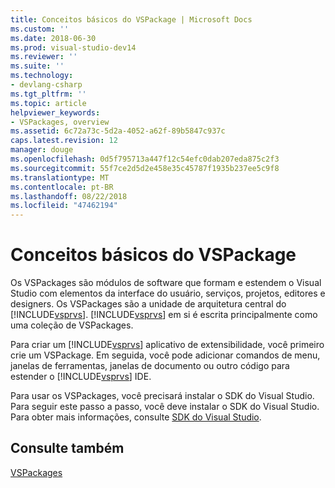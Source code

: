 ```yaml
---
title: Conceitos básicos do VSPackage | Microsoft Docs
ms.custom: ''
ms.date: 2018-06-30
ms.prod: visual-studio-dev14
ms.reviewer: ''
ms.suite: ''
ms.technology:
- devlang-csharp
ms.tgt_pltfrm: ''
ms.topic: article
helpviewer_keywords:
- VSPackages, overview
ms.assetid: 6c72a73c-5d2a-4052-a62f-89b5847c937c
caps.latest.revision: 12
manager: douge
ms.openlocfilehash: 0d5f795713a447f12c54efc0dab207eda875c2f3
ms.sourcegitcommit: 55f7ce2d5d2e458e35c45787f1935b237ee5c9f8
ms.translationtype: MT
ms.contentlocale: pt-BR
ms.lasthandoff: 08/22/2018
ms.locfileid: "47462194"
---
```

# <a name="vspackage-essentials"></a>Conceitos básicos do VSPackage
Os VSPackages são módulos de software que formam e estendem o Visual Studio com elementos da interface do usuário, serviços, projetos, editores e designers. Os VSPackages são a unidade de arquitetura central do [!INCLUDE[vsprvs](../includes/vsprvs-md.md)]. [!INCLUDE[vsprvs](../includes/vsprvs-md.md)] em si é escrita principalmente como uma coleção de VSPackages.  
  
 Para criar um [!INCLUDE[vsprvs](../includes/vsprvs-md.md)] aplicativo de extensibilidade, você primeiro crie um VSPackage. Em seguida, você pode adicionar comandos de menu, janelas de ferramentas, janelas de documento ou outro código para estender o [!INCLUDE[vsprvs](../includes/vsprvs-md.md)] IDE.  
  
 Para usar os VSPackages, você precisará instalar o SDK do Visual Studio. Para seguir este passo a passo, você deve instalar o SDK do Visual Studio. Para obter mais informações, consulte [SDK do Visual Studio](../extensibility/visual-studio-sdk.md).  
  
## <a name="see-also"></a>Consulte também  
 [VSPackages](../extensibility/internals/vspackages.md)